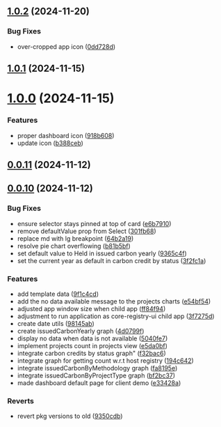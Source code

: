 ## [1.0.2](https://github.com/Chia-Network/core-registry-dashboard-ui/compare/1.0.1...1.0.2) (2024-11-20)


### Bug Fixes

* over-cropped app icon ([0dd728d](https://github.com/Chia-Network/core-registry-dashboard-ui/commit/0dd728df2406e1281f9666ab0b0d8b0c500f446c))



## [1.0.1](https://github.com/Chia-Network/core-registry-dashboard-ui/compare/1.0.0...1.0.1) (2024-11-15)



# [1.0.0](https://github.com/Chia-Network/core-registry-dashboard-ui/compare/0.0.11...1.0.0) (2024-11-15)


### Features

* proper dashboard icon ([918b608](https://github.com/Chia-Network/core-registry-dashboard-ui/commit/918b6085859d6c8aa6bb1e310b1aefe62e52692c))
* update icon ([b388ceb](https://github.com/Chia-Network/core-registry-dashboard-ui/commit/b388cebbc4e7aff7ae1a932f1479b3395bbe02ed))



## [0.0.11](https://github.com/Chia-Network/core-registry-dashboard-ui/compare/0.0.10...0.0.11) (2024-11-12)



## [0.0.10](https://github.com/Chia-Network/core-registry-dashboard-ui/compare/9f1c4cdde2b56a3e2162f21ee43c48468af1bcfd...0.0.10) (2024-11-12)


### Bug Fixes

* ensure selector stays pinned at top of card ([e6b7910](https://github.com/Chia-Network/core-registry-dashboard-ui/commit/e6b791096389a800b90c95d10acfde0faa717779))
* remove defaultValue prop from Select ([301fb68](https://github.com/Chia-Network/core-registry-dashboard-ui/commit/301fb6832b908ad1d890333eadba18341df1f0a8))
* replace md with lg breakpoint ([64b2a19](https://github.com/Chia-Network/core-registry-dashboard-ui/commit/64b2a19bfbfcaa7dca92f8064b0582ecd2cb000a))
* resolve pie chart overflowing ([b81b5bf](https://github.com/Chia-Network/core-registry-dashboard-ui/commit/b81b5bf71a87451397c3bef76143ff9baf65fbfa))
* set default value to Held in issued carbon yearly ([9365c4f](https://github.com/Chia-Network/core-registry-dashboard-ui/commit/9365c4f235a893e6ad568b2b8149aef20ff220c6))
* set the current year as default in carbon credit by status ([3f2fc1a](https://github.com/Chia-Network/core-registry-dashboard-ui/commit/3f2fc1a4f532d8802c269c828eb3d2d312f7a10e))


### Features

* add template data ([9f1c4cd](https://github.com/Chia-Network/core-registry-dashboard-ui/commit/9f1c4cdde2b56a3e2162f21ee43c48468af1bcfd))
* add the no data available message to the projects charts ([e54bf54](https://github.com/Chia-Network/core-registry-dashboard-ui/commit/e54bf542929f20aa4665d5332af54e83278918a0))
* adjusted app window size when child app ([ff84f94](https://github.com/Chia-Network/core-registry-dashboard-ui/commit/ff84f945a1e195c8d8ed42f0a9eda99637940b92))
* adjustment to run application as core-registry-ui child app ([3f7275d](https://github.com/Chia-Network/core-registry-dashboard-ui/commit/3f7275db2a23d8a4052c6ec626025c13ed047249))
* create date utils ([98145ab](https://github.com/Chia-Network/core-registry-dashboard-ui/commit/98145ab5cd29c2b44051d117be787e0908ccd926))
* create issuedCarbonYearly graph ([4d0799f](https://github.com/Chia-Network/core-registry-dashboard-ui/commit/4d0799f75f48abd9fb976cba851ac81cbfe19bcc))
* display no data when data is not available ([5040fe7](https://github.com/Chia-Network/core-registry-dashboard-ui/commit/5040fe7d24537129a049d67fa45bbb2ba9792575))
* implement projects count in projects view ([e5da0bf](https://github.com/Chia-Network/core-registry-dashboard-ui/commit/e5da0bfd238a3b757fd986857a94671587bfa7c3))
* integrate carbon credits by status graph" ([f32bac6](https://github.com/Chia-Network/core-registry-dashboard-ui/commit/f32bac6d3ad6ca81c87b4a16eef9d1d76e1cb326))
* integrate graph for getting count w.r.t host registry ([194c642](https://github.com/Chia-Network/core-registry-dashboard-ui/commit/194c642577465842a504989e892d7521f15ef6e4))
* integrate issuedCarbonByMethodology graph ([fa8195e](https://github.com/Chia-Network/core-registry-dashboard-ui/commit/fa8195e0bd09a99284b8d78ad244498cc87d4b6a))
* integrate issuedCarbonByProjectType graph ([bf2bc37](https://github.com/Chia-Network/core-registry-dashboard-ui/commit/bf2bc3727f1b9471569875412a5fa3204b5e625d))
* made dashboard default page for client demo ([e33428a](https://github.com/Chia-Network/core-registry-dashboard-ui/commit/e33428a6c4f458e32b976c26debcfe4971a20349))


### Reverts

* revert pkg versions to old ([9350cdb](https://github.com/Chia-Network/core-registry-dashboard-ui/commit/9350cdbda8d7cb7855e0580f3254ae302ad336b8))



